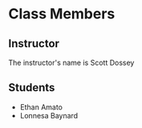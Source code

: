 
# Class Members

## Instructor

The instructor's name is Scott Dossey

## Students

* Ethan Amato
* Lonnesa Baynard
